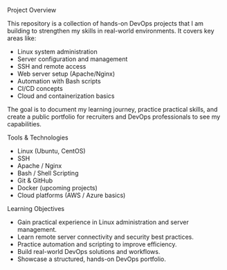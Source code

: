 Project Overview

This repository is a collection of hands-on DevOps projects that I am building to strengthen my skills in real-world environments. It covers key areas like:
- Linux system administration
- Server configuration and management
- SSH and remote access
- Web server setup (Apache/Nginx)
- Automation with Bash scripts
- CI/CD concepts
- Cloud and containerization basics

The goal is to document my learning journey, practice practical skills, and create a public portfolio for recruiters and DevOps professionals to see my capabilities.

Tools & Technologies

- Linux (Ubuntu, CentOS)
- SSH
- Apache / Nginx
- Bash / Shell Scripting
- Git & GitHub
- Docker (upcoming projects)
- Cloud platforms (AWS / Azure basics)



Learning Objectives

- Gain practical experience in Linux administration and server management.
- Learn remote server connectivity and security best practices.
- Practice automation and scripting to improve efficiency.
- Build real-world DevOps solutions and workflows.
- Showcase a structured, hands-on DevOps portfolio.
